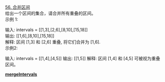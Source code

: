 [56. 合并区间](https://leetcode-cn.com/problems/merge-intervals/)   
给出一个区间的集合，请合并所有重叠的区间。   
示例 1:

输入: intervals = [[1,3],[2,6],[8,10],[15,18]]    
输出: [[1,6],[8,10],[15,18]]  
解释: 区间 [1,3] 和 [2,6] 重叠, 将它们合并为 [1,6].  
示例2:

输入: intervals = [[1,4],[4,5]]
输出: [[1,5]]
解释: 区间 [1,4] 和 [4,5] 可被视为重叠区间。

[**mergeIntervals**](leetcode/medium/mergeIntervals.cpp)